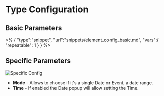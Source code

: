 # Type Configuration

## Basic Parameters

<% {
	"type":"snippet", "url":"snippets/element_config_basic.md", "vars":{
		"repeatable": 1
	}
} %>

## Specific Parameters

![Specific Config](http://joolanders.github.io/Docs/docs/DatePro/images/config_specific.png)

- **Mode** - Allows to choose if it's a single Date or Event, a date range.
- **Time** - If enabled the Date popup will allow setting the Time.
